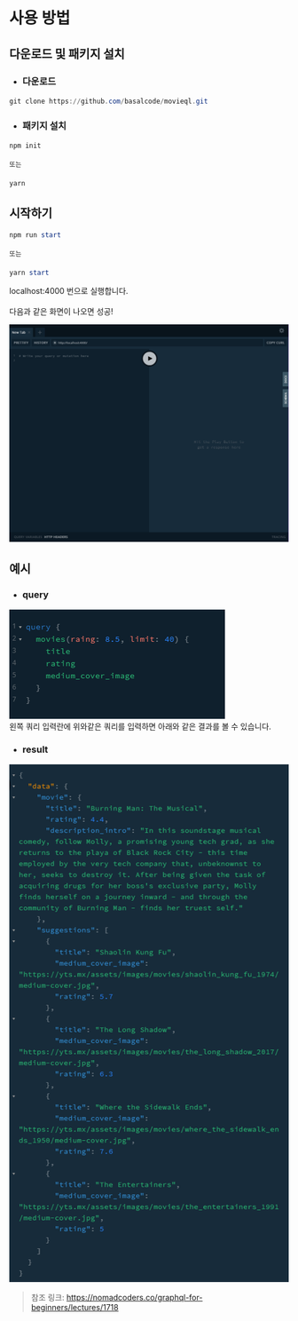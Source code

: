 사용 방법
===
다운로드 및 패키지 설치
---
* ### 다운로드

```PowerShell
git clone https://github.com/basalcode/movieql.git
```
* ### 패키지 설치
```PowerShell
npm init

또는

yarn
```
시작하기
---
```PowerShell
npm run start

또는

yarn start
```
localhost:4000 번으로 실행합니다.<br />
<br />
다음과 같은 화면이 나오면 성공!<br />

<img src="./executionResult.png" alt="실행 결과" /><br />


예시
---

* ### query
<img src="./queryExample.png" alt="쿼리" /><br />
왼쪽 쿼리 입력란에 위와같은 쿼리를 입력하면 아래와 같은 결과를 볼 수 있습니다.


* ### result
<img src="./resultExample.png" alt="결과" /><br />

> 참조 링크: https://nomadcoders.co/graphql-for-beginners/lectures/1718